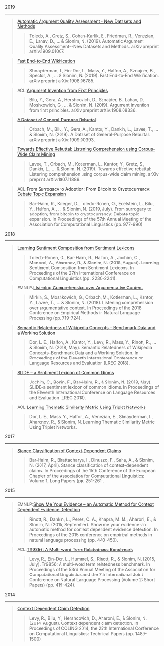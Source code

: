 2019
__________________________________

> [Automatic Argument Quality Assessment - New Datasets and Methods](./Papers/Automatic_Argument_Quality_Assessment_New_Datasets_and_Methods.pdf)
>> Toledo, A., Gretz, S., Cohen-Karlik, E., Friedman, R., Venezian, E., Lahav, D., ... & Slonim, N. (2019). Automatic Argument Quality Assessment--New Datasets and Methods. arXiv preprint arXiv:1909.01007.

> [Fast End-to-End Wikification](./Papers/Fast_End-to-End_Wikification.pdf)  
>> Shnayderman, I., Ein-Dor, L., Mass, Y., Halfon, A., Sznajder, B., Spector, A., ... & Slonim, N. (2019). Fast End-to-End Wikification. arXiv preprint arXiv:1908.06785.  


> ACL:[Argument Invention from First Principles](./Papers/Argument_Invention_from_First_Principles.pdf)
>> Bilu, Y., Gera, A., Hershcovich, D., Sznajder, B., Lahav, D., Moshkowich, G., ... & Slonim, N. (2019). Argument invention from first principles. arXiv preprint arXiv:1908.08336.

> [A Dataset of General-Purpose Rebuttal](./Papers/A_Dataset_of_General-Purpose_Rebuttal.pdf)
>> Orbach, M., Bilu, Y., Gera, A., Kantor, Y., Dankin, L., Lavee, T., ... & Slonim, N. (2019). A Dataset of General-Purpose Rebuttal. arXiv preprint arXiv:1909.00393.

> [Towards Effective Rebuttal: Listening Comprehension using Corpus-Wide Claim Mining](./Papers/Listening_Comprehension_using_Corpus-Wide_Claim_Mining.pdf)
>> Lavee, T., Orbach, M., Kotlerman, L., Kantor, Y., Gretz, S., Dankin, L., ... & Slonim, N. (2019). Towards effective rebuttal: Listening comprehension using corpus-wide claim mining. arXiv preprint arXiv:1907.11889.

> ACL:[From Surrogacy to Adoption; From Bitcoin to Cryptocurrency: Debate Topic Expansion](./Papers/Debate_Topic_Expansion.pdf)
>> Bar-Haim, R., Krieger, D., Toledo-Ronen, O., Edelstein, L., Bilu, Y., Halfon, A., ... & Slonim, N. (2019, July). From surrogacy to adoption; from bitcoin to cryptocurrency: Debate topic expansion. In Proceedings of the 57th Annual Meeting of the Association for Computational Linguistics (pp. 977-990).

2018
_______________________________________

> [Learning Sentiment Composition from Sentiment Lexicons](./Papers/Learning_Sentiment_Composition_from_Sentiment_Lexicons.pdf)
>> Toledo-Ronen, O., Bar-Haim, R., Halfon, A., Jochim, C., Menczel, A., Aharonov, R., & Slonim, N. (2018, August). Learning Sentiment Composition from Sentiment Lexicons. In Proceedings of the 27th International Conference on Computational Linguistics (pp. 2230-2241).

> EMNLP:[Listening Comprehension over Argumentative Content](./Papers/Listening_Comprehension_over_Argumentative_Content.pdf)
>> Mirkin, S., Moshkowich, G., Orbach, M., Kotlerman, L., Kantor, Y., Lavee, T., ... & Slonim, N. (2018). Listening comprehension over argumentative content. In Proceedings of the 2018 Conference on Empirical Methods in Natural Language Processing (pp. 719-724).

> [Semantic Relatedness of Wikipedia Concepts – Benchmark Data and a Working Solution](./Papers/Semantic_Relatedness_of_Wikipedia_Concepts_Benchmark_Data_and_a_Working_Solution.pdf)
>> Dor, L. E., Halfon, A., Kantor, Y., Levy, R., Mass, Y., Rinott, R., ... & Slonim, N. (2018, May). Semantic Relatedness of Wikipedia Concepts–Benchmark Data and a Working Solution. In Proceedings of the Eleventh International Conference on Language Resources and Evaluation (LREC 2018).

> [SLIDE – a Sentiment Lexicon of Common Idioms](./Papers/a_Sentiment_Lexicon_of_Common_Idioms.pdf)
>> Jochim, C., Bonin, F., Bar-Haim, R., & Slonim, N. (2018, May). SLIDE-a sentiment lexicon of common idioms. In Proceedings of the Eleventh International Conference on Language Resources and Evaluation (LREC 2018).

> ACL:[Learning Thematic Similarity Metric Using Triplet Networks](./Papers/Learning_Thematic_Similarity_Metric_Using_Triplet_Networks.pdf)
>> Dor, L. E., Mass, Y., Halfon, A., Venezian, E., Shnayderman, I., Aharonov, R., & Slonim, N. Learning Thematic Similarity Metric Using Triplet Networks.

2017
__________________________________________


> [Stance Classification of Context-Dependent Claims](./Papers/Stance_Classification_of_Context_Dependent_Claims.pdf)
>> Bar-Haim, R., Bhattacharya, I., Dinuzzo, F., Saha, A., & Slonim, N. (2017, April). Stance classification of context-dependent claims. In Proceedings of the 15th Conference of the European Chapter of the Association for Computational Linguistics: Volume 1, Long Papers (pp. 251-261).

2015
____________________________________________

> EMNLP:[Show Me Your Evidence – an Automatic Method for Context Dependent Evidence Detection](./Papers/Show_Me_Your_Evidence–an_Automatic_Method_for_Context_Dependent_Evidence_Detection.pdf)
>> Rinott, R., Dankin, L., Perez, C. A., Khapra, M. M., Aharoni, E., & Slonim, N. (2015, September). Show me your evidence-an automatic method for context dependent evidence detection. In Proceedings of the 2015 conference on empirical methods in natural language processing (pp. 440-450).

> ACL:[TR9856: A Multi-word Term Relatedness Benchmark](./Papers/A_Multi-word_Term_Relatedness_Benchmark.pdf)
>> Levy, R., Ein-Dor, L., Hummel, S., Rinott, R., & Slonim, N. (2015, July). Tr9856: A multi-word term relatedness benchmark. In Proceedings of the 53rd Annual Meeting of the Association for Computational Linguistics and the 7th International Joint Conference on Natural Language Processing (Volume 2: Short Papers) (pp. 419-424).

2014
________________________________________________

> [Context Dependent Claim Detection](./Papers/Context_Dependent_Claim_Detection.pdf)  
>> Levy, R., Bilu, Y., Hershcovich, D., Aharoni, E., & Slonim, N. (2014, August). Context dependent claim detection. In Proceedings of COLING 2014, the 25th International Conference on Computational Linguistics: Technical Papers (pp. 1489-1500).







